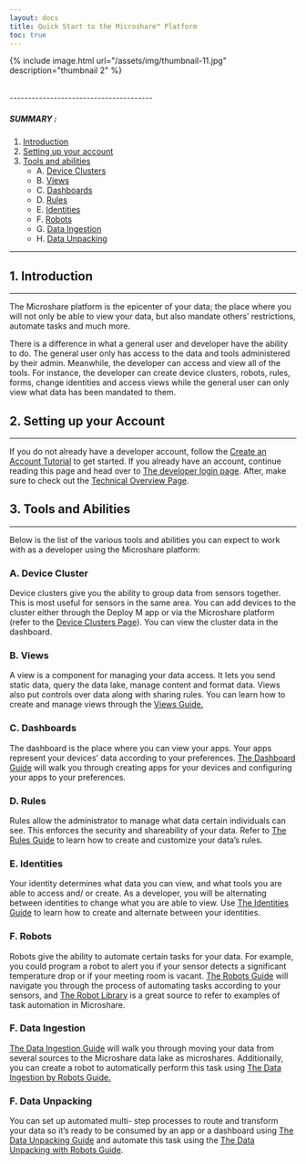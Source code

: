 ```yaml
---
layout: docs
title: Quick Start to the Microshare™ Platform
toc: true
---
```


{% include image.html url="/assets/img/thumbnail-11.jpg" description="thumbnail 2" %}

<br>
---------------------------------------

##### SUMMARY : 

1. [Introduction](./#1-introduction)
2. [Setting up your account](./#2-setting-up-your-account)
3. [Tools and abilities](./#3-tools-and-abilites)
    - A. [Device Clusters](./#a-device-clusters)
    - B. [Views](./#b-views)
    - C. [Dashboards](./#c-dashboards)
    - D. [Rules](./#c-rules)
    - E. [Identities](./#e-identities)
    - F. [Robots](./#f-robots)
    - G. [Data Ingestion](./#g-data-ingestion)
    - H. [Data Unpacking](./#h-data-unpacking) 

---------------------------------------


## 1. Introduction
---------------------------------------

The Microshare platform is the epicenter of your data; the place where you will not only be able to view your data, but also mandate others’ restrictions, automate tasks and much more. 

There is a difference in what a general user and developer have the ability to do. The general user only has access to the data and tools administered by their admin. Meanwhile, the developer can access and view all of the tools. For instance, the developer can create device clusters, robots, rules, forms, change identities and access views while the general user can only view what data has been mandated to them. 



## 2. Setting up your Account
---------------------------------------

If you do not already have a developer account, follow the [Create an Account Tutorial](/docs/2/general/quick-start/create-an-account/) to get started. If you already have an account, continue reading this page and head over to [The developer login page]( https://dapp.microshare.io/login?requestURL=%2F). After, make sure to check out the [Technical Overview Page](/docs/2/technical/quick-start/overview/).

## 3. Tools and Abilities
---------------------------------------
Below is the list of the various tools and abilities you can expect to work with as a developer using the Microshare platform:

### A. Device Cluster

Device clusters give you the ability to group data from sensors together. This is most useful for sensors in the same area. You can add devices to the cluster either through the Deploy M app or via the Microshare platform (refer to the [Device Clusters Page](/docs/2/technical/microshare-platform/device-cluster-guide/)). You can view the cluster data in the dashboard. 

### B. Views

A view is a component for managing your data access. It lets you send static data, query the data lake, manage content and format data. Views also put controls over data along with sharing rules. You can learn how to create and manage views through the [Views Guide.](/docs/2/technical/microshare-platform/views-guide/)

### C. Dashboards

The dashboard is the place where you can view your apps. Your apps represent your devices’ data according to your preferences. [The Dashboard Guide](/docs/2/technical/microshare-platform/dashboard-guide/) will walk you through creating apps for your devices and configuring your apps to your preferences. 

### D. Rules 

Rules allow the administrator to manage what data certain individuals can see. This enforces the security and shareability of your data. Refer to [The Rules Guide](/docs/2/technical/microshare-platform/rules-guide/) to learn how to create and customize your data’s rules.

### E. Identities

Your identity determines what data you can view, and what tools you are able to access and/ or create. As a developer, you will be alternating between identities to change what you are able to view. Use [The Identities Guide](/docs/2/technical/microshare-platform-advanced/identity-guide/) to learn how to create and alternate between your identities.

### F. Robots

Robots give the ability to automate certain tasks for your data. For example, you could program a robot to alert you if your sensor detects a significant temperature drop or if your meeting room is vacant. [The Robots Guide](/docs/2/technical/microshare-platform-advanced/robots-guide/) will navigate you through the process of automating tasks according to your sensors, and [The Robot Library](/docs/2/technical/microshare-platform-advanced/robots-library/) is a great source to refer to examples of task automation in Microshare.

### F. Data Ingestion

[The Data Ingestion Guide](/docs/2/technical/microshare-platform-advanced/data-ingestion-guide/) will walk you through moving your data from several sources to the Microshare data lake as microshares. Additionally, you can create a robot to automatically perform this task using [The Data Ingestion by Robots Guide.](/docs/2/technical/microshare-platform-advanced/data-ingestion-by-robots/)

### F. Data Unpacking

You can set up automated multi- step processes to route and transform your data so it’s ready to be consumed by an app or a dashboard using [The Data Unpacking Guide](/docs/2/technical/microshare-platform-advanced/data-unpacking/) and automate this task using the [The Data Unpacking with Robots Guide](/docs/2/technical/microshare-platform-advanced/data-unpacking-by-robots/).

 